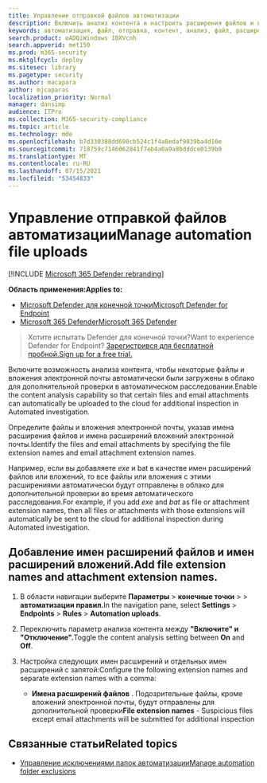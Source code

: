 ```yaml
---
title: Управление отправкой файлов автоматизации
description: Включить анализ контента и настроить расширения файлов и вложений электронной почты, которые будут отправлены для анализа
keywords: автоматизация, файл, отправка, контент, анализ, файл, расширение, электронная почта, вложение
search.product: eADQiWindows 10XVcnh
search.appverid: met150
ms.prod: m365-security
ms.mktglfcycl: deploy
ms.sitesec: library
ms.pagetype: security
ms.author: macapara
author: mjcaparas
localization_priority: Normal
manager: dansimp
audience: ITPro
ms.collection: M365-security-compliance
ms.topic: article
ms.technology: mde
ms.openlocfilehash: b7d330388dd698cb524c1f4a8edaf9039ba4d16e
ms.sourcegitcommit: 718759c7146062841f7eb4a0a9a8bdddce0139b0
ms.translationtype: MT
ms.contentlocale: ru-RU
ms.lasthandoff: 07/15/2021
ms.locfileid: "53454833"
---
```

# <a name="manage-automation-file-uploads"></a><span data-ttu-id="cd60a-104">Управление отправкой файлов автоматизации</span><span class="sxs-lookup"><span data-stu-id="cd60a-104">Manage automation file uploads</span></span>

[!INCLUDE [Microsoft 365 Defender rebranding](../../includes/microsoft-defender.md)]

<span data-ttu-id="cd60a-105">**Область применения:**</span><span class="sxs-lookup"><span data-stu-id="cd60a-105">**Applies to:**</span></span>
- [<span data-ttu-id="cd60a-106">Microsoft Defender для конечной точки</span><span class="sxs-lookup"><span data-stu-id="cd60a-106">Microsoft Defender for Endpoint</span></span>](https://go.microsoft.com/fwlink/p/?linkid=2154037)
- [<span data-ttu-id="cd60a-107">Microsoft 365 Defender</span><span class="sxs-lookup"><span data-stu-id="cd60a-107">Microsoft 365 Defender</span></span>](https://go.microsoft.com/fwlink/?linkid=2118804)

><span data-ttu-id="cd60a-108">Хотите испытать Defender для конечной точки?</span><span class="sxs-lookup"><span data-stu-id="cd60a-108">Want to experience Defender for Endpoint?</span></span> [<span data-ttu-id="cd60a-109">Зарегистрився для бесплатной пробной.</span><span class="sxs-lookup"><span data-stu-id="cd60a-109">Sign up for a free trial.</span></span>](https://www.microsoft.com/microsoft-365/windows/microsoft-defender-atp?ocid=docs-wdatp-automationefileuploads-abovefoldlink)

<span data-ttu-id="cd60a-110">Включите возможность анализа контента, чтобы некоторые файлы и вложения электронной почты автоматически были загружены в облако для дополнительной проверки в автоматическом расследовании.</span><span class="sxs-lookup"><span data-stu-id="cd60a-110">Enable the content analysis capability so that certain files and email attachments can automatically be uploaded to the cloud for additional inspection in Automated investigation.</span></span>

<span data-ttu-id="cd60a-111">Определите файлы и вложения электронной почты, указав имена расширения файлов и имена расширений вложений электронной почты.</span><span class="sxs-lookup"><span data-stu-id="cd60a-111">Identify the files and email attachments by specifying the file extension names and email attachment extension names.</span></span> 

<span data-ttu-id="cd60a-112">Например, если вы добавляете  *exe* и bat в качестве имен расширений файлов или вложений, то все файлы или вложения с этими расширениями автоматически будут отправлены в облако для дополнительной проверки во время автоматического расследования.</span><span class="sxs-lookup"><span data-stu-id="cd60a-112">For example, if you add *exe* and *bat* as file or attachment extension names, then all files or attachments with those extensions will automatically be sent to the cloud for additional inspection during Automated investigation.</span></span> 

## <a name="add-file-extension-names-and-attachment-extension-names"></a><span data-ttu-id="cd60a-113">Добавление имен расширений файлов и имен расширений вложений.</span><span class="sxs-lookup"><span data-stu-id="cd60a-113">Add file extension names and attachment extension names.</span></span>

1. <span data-ttu-id="cd60a-114">В области навигации выберите **Параметры**  >  **конечные точки**  >    >  **автоматизации правил.**</span><span class="sxs-lookup"><span data-stu-id="cd60a-114">In the navigation pane, select **Settings** > **Endpoints** > **Rules** > **Automation uploads**.</span></span>

2. <span data-ttu-id="cd60a-115">Переключить параметр анализа контента между **"Включите" и** **"Отключение".**</span><span class="sxs-lookup"><span data-stu-id="cd60a-115">Toggle the content analysis setting between **On** and **Off**.</span></span>

3. <span data-ttu-id="cd60a-116">Настройка следующих имен расширений и отдельных имен расширений с запятой:</span><span class="sxs-lookup"><span data-stu-id="cd60a-116">Configure the following extension names and separate extension names with a comma:</span></span>
   - <span data-ttu-id="cd60a-117">**Имена расширений файлов** . Подозрительные файлы, кроме вложений электронной почты, будут отправлены для дополнительной проверки</span><span class="sxs-lookup"><span data-stu-id="cd60a-117">**File extension names** -  Suspicious files except email attachments will be submitted for additional inspection</span></span>
  

## <a name="related-topics"></a><span data-ttu-id="cd60a-118">Связанные статьи</span><span class="sxs-lookup"><span data-stu-id="cd60a-118">Related topics</span></span>
- [<span data-ttu-id="cd60a-119">Управление исключениями папок автоматизации</span><span class="sxs-lookup"><span data-stu-id="cd60a-119">Manage automation folder exclusions</span></span>](manage-automation-folder-exclusions.md)
